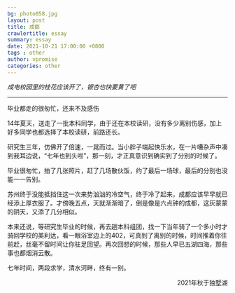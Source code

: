 ```yaml
---
bg: photo058.jpg
layout: post
title: 成都
crawlertitle: essay
summary: essay
date: 2021-10-21 17:00:00 +0800
tags : other
author: vpromise
categories: other
---
```


*成电校园里的桂花应该开了，银杏也快要黄了吧*

---

毕业都走的很匆忙，还来不及感伤

14年夏天，送走了一批本科同学，由于还在本校读研，没有多少离别伤感，加上好多同学也都选择了本校读研，前路还长。

研究生三年，仿佛开了倍速，一晃而过。当小胖子端起快乐水，在一片嘈杂声中凑到我耳边说，“七年也到头啦”，那一刻，才正真意识到确实到了分别的时候了。

毕业很匆忙，拍了几张照片，赶了几场散伙饭，约了最后一场球，最后的分别也没能一一告别。

苏州终于没能抵挡住这一次来势汹汹的冷空气，终于冷了起来，成都应该早早就已经添上厚衣服了。才傍晚五点，天就渐渐暗了，倒是像是六点钟的成都，这灰蒙蒙的阴天，又添了几分相似。

本来还说，等研究生毕业的时候，再去趟本科组团，找一下当年骑了一个多小时才骑回学校的美利达，看一眼浴室边上的402，可真到了离别的时候，时间推着你往前赶，丝毫不留时间让你驻足回望。再次回想的时候，那些人早已五湖四海，那些事也都烟消云散。

七年时间，两段求学，清水河畔，终有一别。

<p align="right">2021年秋于独墅湖</p>